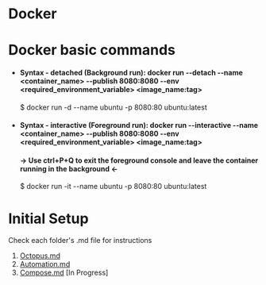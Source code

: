 # Docker

# Docker basic commands
* #### Syntax - detached (Background run): docker run --detach --name <container_name> --publish 8080:8080 --env <required_environment_variable>  <image_name:tag>
    $ docker run -d --name ubuntu -p 8080:80 ubuntu:latest 
* #### Syntax - interactive (Foreground run): docker run --interactive --name <container_name> --publish 8080:8080 --env <required_environment_variable>  <image_name:tag>
  #### -> Use ctrl+P+Q to exit the foreground console and leave the container running in the background <-
    $ docker run -it --name ubuntu -p 8080:80 ubuntu:latest

# Initial Setup
Check each folder's .md file for instructions

1. [Octopus.md](./Octopus%20Container/Octopus.md)
2. [Automation.md](./Automation/Automation.md)
3. [Compose.md](./Compose/Compose.md) [In Progress]
